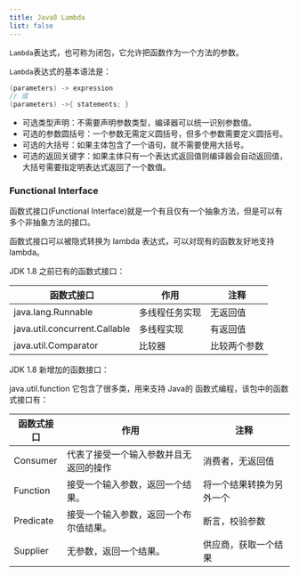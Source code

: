 ```yaml
---
title: Java8 Lambda
list: false
---
```


`Lambda`表达式，也可称为闭包，它允许把函数作为一个方法的参数。

`Lambda`表达式的基本语法是：

```java
(parameters) -> expression
// 或
(parameters) ->{ statements; }
```

- 可选类型声明：不需要声明参数类型，编译器可以统一识别参数值。
- 可选的参数圆括号：一个参数无需定义圆括号，但多个参数需要定义圆括号。
- 可选的大括号：如果主体包含了一个语句，就不需要使用大括号。
- 可选的返回关键字：如果主体只有一个表达式返回值则编译器会自动返回值，大括号需要指定明表达式返回了一个数值。

### Functional Interface

函数式接口(Functional Interface)就是一个有且仅有一个抽象方法，但是可以有多个非抽象方法的接口。

函数式接口可以被隐式转换为 lambda 表达式，可以对现有的函数友好地支持 lambda。

JDK 1.8 之前已有的函数式接口：

|  函数式接口   | 作用 | 注释  |
|  ----  | ----  | ----  |
| java.lang.Runnable |	多线程任务实现 | 无返回值 |
| java.util.concurrent.Callable | 多线程实现 | 有返回值 |
| java.util.Comparator | 比较器 | 比较两个参数 |

JDK 1.8 新增加的函数接口：

java.util.function 它包含了很多类，用来支持 Java的 函数式编程，该包中的函数式接口有：

|  函数式接口   | 作用 | 注释  |
|  ----  | ----  | ----  |
| Consumer	| 代表了接受一个输入参数并且无返回的操作 | 消费者，无返回值 |
| Function	| 接受一个输入参数，返回一个结果。 | 将一个结果转换为另外一个 |
| Predicate	| 接受一个输入参数，返回一个布尔值结果。 | 断言，校验参数 |
| Supplier	| 无参数，返回一个结果。 | 供应商，获取一个结果 |
